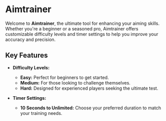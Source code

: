 # Aimtrainer

Welcome to **Aimtrainer**, the ultimate tool for enhancing your aiming skills. Whether you're a beginner or a seasoned pro, Aimtrainer offers customizable difficulty levels and timer settings to help you improve your accuracy and precision.

## Key Features

- **Difficulty Levels:**
  - **Easy:** Perfect for beginners to get started.
  - **Medium:** For those looking to challenge themselves.
  - **Hard:** Designed for experienced players seeking the ultimate test.
  
- **Timer Settings:**
  - **10 Seconds to Unlimited:** Choose your preferred duration to match your training needs.
